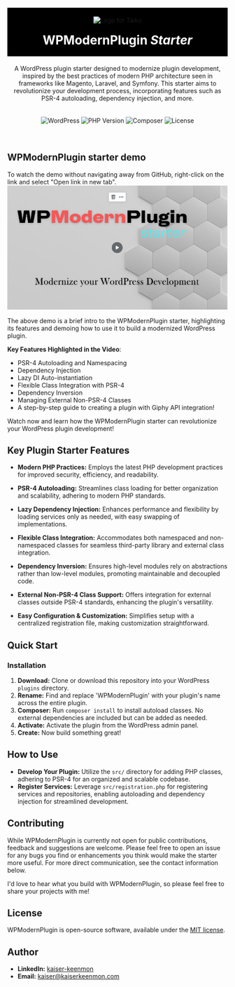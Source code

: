 

<p align="center" style="background-color:black; padding:20px; margin-bottom:0;">
  <img src="https://staging.machinelrn.com/images/machinehead.gif" width="80" alt="Logo for Taiko" />
</p>

<h1 align="center" style="background-color:black; color: white; padding-bottom: 20px; margin-top:0;">
  WPModernPlugin <i>Starter</i>
</h1>

<div align="center">
A WordPress plugin starter designed to modernize plugin development, inspired by the best practices of modern PHP 
architecture seen in frameworks like Magento, Laravel, and Symfony. This starter aims to revolutionize your development 
process, incorporating features such as PSR-4 autoloading, dependency injection, and more.
</div>

<div align="center" style="padding: 20px 0;">


![WordPress](https://img.shields.io/badge/WordPress-%3E%3D5.8-blue.svg)
![PHP Version](https://img.shields.io/badge/PHP-%3E%3D8.1-777BB4.svg)
![Composer](https://img.shields.io/badge/Composer-Enabled-885630.svg)
![License](https://img.shields.io/badge/license-MIT-green.svg)

</div>

## WPModernPlugin starter demo

To watch the demo without navigating away from GitHub, right-click on the link and select "Open link in new tab". 
[![Watch the Video](https://raw.githubusercontent.com/kaiserkeenmon/WPModernPlugin/2a0d6e482ac5515a4469debbb35f2b41f3e5498d/thumbnail.jpg)](https://www.youtube.com/watch?v=1KjYSDZezp0 "WPModernPlugin Starter Guide")


The above demo is a brief intro to the WPModernPlugin starter, highlighting its features and demoing how to 
use it to build a modernized WordPress plugin.

**Key Features Highlighted in the Video**:
- PSR-4 Autoloading and Namespacing
- Dependency Injection
- Lazy DI Auto-instantiation
- Flexible Class Integration with PSR-4
- Dependency Inversion
- Managing External Non-PSR-4 Classes 
- A step-by-step guide to creating a plugin with Giphy API integration!

Watch now and learn how the WPModernPlugin starter can revolutionize your WordPress plugin development!

## Key Plugin Starter Features

- **Modern PHP Practices:** Employs the latest PHP development practices for improved security, efficiency, and readability.

- **PSR-4 Autoloading:** Streamlines class loading for better organization and scalability, adhering to modern PHP standards.

- **Lazy Dependency Injection:** Enhances performance and flexibility by loading services only as needed, with easy swapping of implementations.

- **Flexible Class Integration:** Accommodates both namespaced and non-namespaced classes for seamless third-party library and external class integration.

- **Dependency Inversion:** Ensures high-level modules rely on abstractions rather than low-level modules, promoting maintainable and decoupled code.

- **External Non-PSR-4 Class Support:** Offers integration for external classes outside PSR-4 standards, enhancing the plugin's versatility.

- **Easy Configuration & Customization:** Simplifies setup with a centralized registration file, making customization straightforward.


## Quick Start

### Installation

1. **Download:** Clone or download this repository into your WordPress `plugins` directory.
2. **Rename:** Find and replace 'WPModernPlugin' with your plugin's name across the entire plugin.
3. **Composer:** Run `composer install` to install autoload classes. No external dependencies are included but can be added as needed.
2. **Activate:** Activate the plugin from the WordPress admin panel.
3. **Create:** Now build something great!

## How to Use

- **Develop Your Plugin:** Utilize the `src/` directory for adding PHP classes, adhering to PSR-4 for an organized and scalable codebase.
- **Register Services:** Leverage `src/registration.php` for registering services and repositories, enabling autoloading and dependency injection for streamlined development.

## Contributing

While WPModernPlugin is currently not open for public contributions, feedback and suggestions are welcome. Please feel 
free to open an issue for any bugs you find or enhancements you think would make the starter more useful. 
For more direct communication, see the contact information below.

I'd love to hear what you build with WPModernPlugin, so please feel free to share your projects with me!

## License

WPModernPlugin is open-source software, available under the [MIT license](LICENSE).

## Author

- **LinkedIn:** [kaiser-keenmon](https://linkedin.com/in/kaiser-keenmon)
- **Email:** [kaiser@kaiserkeenmon.com](mailto:kaiser@kaiserkeenmon.com)

